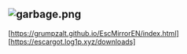 ## ![garbage.png]({{site.baseurl}}/garbage.png)


[https://grumpzalt.github.io/EscMirrorEN/index.html]
[https://escargot.log1p.xyz/downloads]
